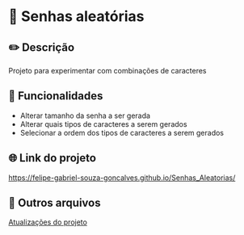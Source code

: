 # 🔑 Senhas aleatórias

## ✏️ Descrição
Projeto para experimentar com combinações de caracteres

## 🔧 Funcionalidades
- Alterar tamanho da senha a ser gerada
- Alterar quais tipos de caracteres a serem gerados
- Selecionar a ordem dos tipos de caracteres a serem gerados 

## 🌐 Link do projeto
https://felipe-gabriel-souza-goncalves.github.io/Senhas_Aleatorias/

## 📁 Outros arquivos
[Atualizações do projeto](CHANGELOG.md)
